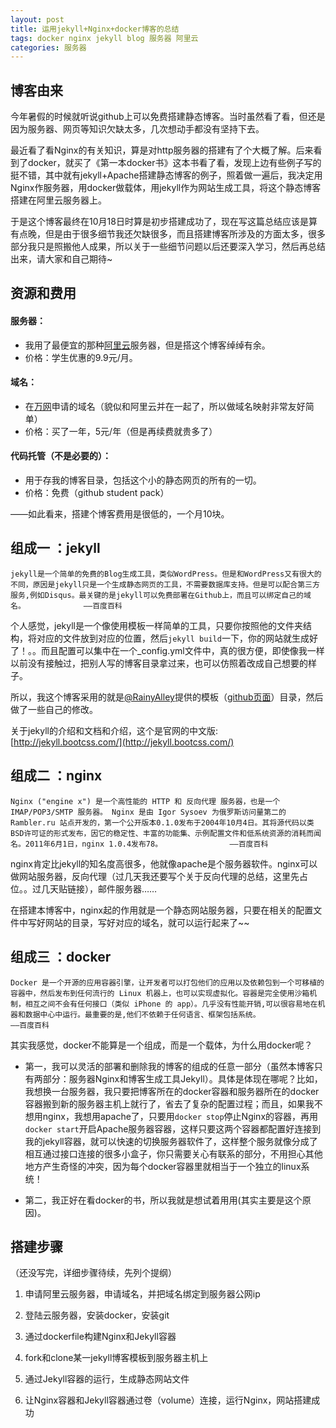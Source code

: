 ```yaml
---
layout: post
title: 运用jekyll+Nginx+docker博客的总结
tags: docker nginx jekyll blog 服务器 阿里云
categories: 服务器
---
```



## 博客由来

今年暑假的时候就听说github上可以免费搭建静态博客。当时虽然看了看，但还是因为服务器、网页等知识欠缺太多，几次想动手都没有坚持下去。

最近看了看Nginx的有关知识，算是对http服务器的搭建有了个大概了解。后来看到了docker，就买了《第一本docker书》这本书看了看，发现上边有些例子写的挺不错，其中就有jekyll+Apache搭建静态博客的例子，照着做一遍后，我决定用Nginx作服务器，用docker做载体，用jekyll作为网站生成工具，将这个静态博客搭建在阿里云服务器上。

于是这个博客最终在10月18日时算是初步搭建成功了，现在写这篇总结应该是算有点晚，但是由于很多细节我还欠缺很多，而且搭建博客所涉及的方面太多，很多部分我只是照搬他人成果，所以关于一些细节问题以后还要深入学习，然后再总结出来，请大家和自己期待~

## 资源和费用

#### 服务器：
* 我用了最便宜的那种[阿里云](http://www.aliyun.com/)服务器，但是搭这个博客绰绰有余。
* 价格：学生优惠的9.9元/月。

#### 域名：
* 在[万网](http://wanwang.aliyun.com/)申请的域名（貌似和阿里云并在一起了，所以做域名映射非常友好简单）
* 价格：买了一年，5元/年（但是再续费就贵多了）

#### 代码托管（不是必要的）：
* 用于存我的博客目录，包括这个小的静态网页的所有的一切。
* 价格：免费（github student pack）


——如此看来，搭建个博客费用是很低的，一个月10块。


## 组成一 ：jekyll

~~~
jekyll是一个简单的免费的Blog生成工具，类似WordPress。但是和WordPress又有很大的不同，原因是jekyll只是一个生成静态网页的工具，不需要数据库支持。但是可以配合第三方服务,例如Disqus。最关键的是jekyll可以免费部署在Github上，而且可以绑定自己的域名。				——百度百科
~~~

个人感觉，jekyll是一个像使用模板一样简单的工具，只要你按照他的文件夹结构，将对应的文件放到对应的位置，然后`jekyll build`一下，你的网站就生成好了！。。而且配置可以集中在一个_config.yml文件中，真的很方便，即使像我一样以前没有接触过，把别人写的博客目录拿过来，也可以仿照着改成自己想要的样子。

所以，我这个博客采用的就是[@RainyAlley](https://github.com/dubuyuye)提供的模板（[github页面](https://github.com/dubuyuye/blog)）目录，然后做了一些自己的修改。

关于jekyll的介绍和文档和介绍，这个是官网的中文版:
[http://jekyll.bootcss.com/](http://jekyll.bootcss.com/)

## 组成二 ：nginx

~~~
Nginx ("engine x") 是一个高性能的 HTTP 和 反向代理 服务器，也是一个 IMAP/POP3/SMTP 服务器。 Nginx 是由 Igor Sysoev 为俄罗斯访问量第二的 Rambler.ru 站点开发的，第一个公开版本0.1.0发布于2004年10月4日。其将源代码以类BSD许可证的形式发布，因它的稳定性、丰富的功能集、示例配置文件和低系统资源的消耗而闻名。2011年6月1日，nginx 1.0.4发布78。				——百度百科
~~~

nginx肯定比jekyll的知名度高很多，他就像apache是个服务器软件。nginx可以做网站服务器，反向代理（过几天我还要写个关于反向代理的总结，这里先占位。。过几天贴链接），邮件服务器……

在搭建本博客中，nginx起的作用就是一个静态网站服务器，只要在相关的配置文件中写好网站的目录，写好对应的域名，就可以运行起来了~~

## 组成三 ：docker

~~~
Docker 是一个开源的应用容器引擎，让开发者可以打包他们的应用以及依赖包到一个可移植的容器中，然后发布到任何流行的 Linux 机器上，也可以实现虚拟化。容器是完全使用沙箱机制，相互之间不会有任何接口（类似 iPhone 的 app）。几乎没有性能开销,可以很容易地在机器和数据中心中运行。最重要的是,他们不依赖于任何语言、框架包括系统。				——百度百科
~~~

其实我感觉，docker不能算是一个组成，而是一个载体，为什么用docker呢？
* 第一，我可以灵活的部署和删除我的博客的组成的任意一部分（虽然本博客只有两部分：服务器Nginx和博客生成工具Jekyll）。具体是体现在哪呢？比如，我想换一台服务器，我只要把博客所在的docker容器和服务器所在的docker容器搬到新的服务器主机上就行了，省去了复杂的配置过程；而且，如果我不想用nginx，我想用apache了，只要用`docker stop`停止Nginx的容器，再用`docker start`开启Apache服务器容器，这样只要这两个容器都配置好连接到我的jekyll容器，就可以快速的切换服务器软件了，这样整个服务就像分成了相互通过接口连接的很多小盒子，你只需要关心有联系的部分，不用担心其他地方产生奇怪的冲突，因为每个docker容器里就相当于一个独立的linux系统！
	
* 第二，我正好在看docker的书，所以我就是想试着用用(其实主要是这个原因)。

## 搭建步骤
（还没写完，详细步骤待续，先列个提纲）

1. 申请阿里云服务器，申请域名，并把域名绑定到服务器公网ip

2. 登陆云服务器，安装docker，安装git

3. 通过dockerfile构建Nginx和Jekyll容器

4. fork和clone某一jekyll博客模板到服务器主机上

5. 通过Jekyll容器的运行，生成静态网站文件

6. 让Nginx容器和Jekyll容器通过卷（volume）连接，运行Nginx，网站搭建成功
